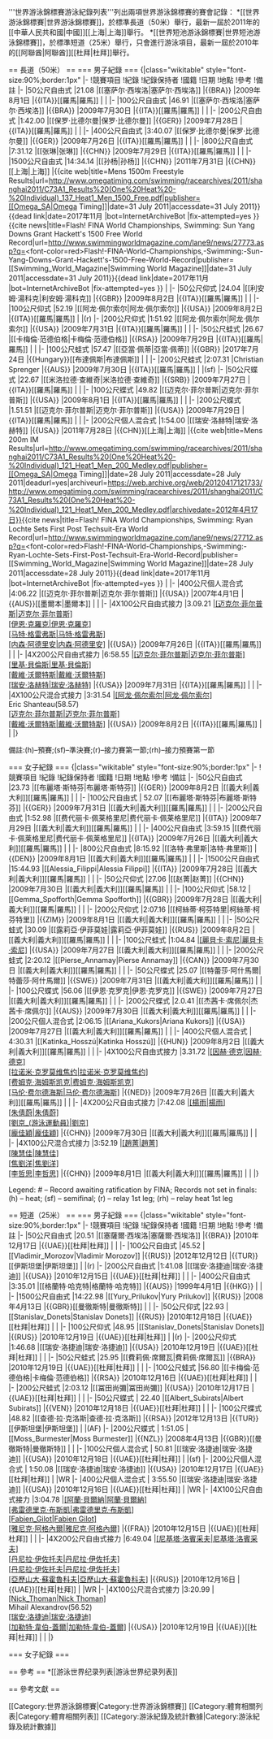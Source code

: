'''世界游泳錦標賽游泳紀錄列表'''列出兩項世界游泳錦標賽的賽會記錄：
*[[世界游泳錦標賽|世界游泳錦標賽]]，於標準長道（50米）舉行，最新一屆於2011年的[[中華人民共和國|中國]][[上海|上海]]舉行。
*[[世界短池游泳錦標賽|世界短池游泳錦標賽]]，於標準短道（25米）舉行，只會進行游泳項目，最新一屆於2010年的[[阿聯酋|阿聯酋]][[杜拜|杜拜]]舉行。

== 長道（50米） ==
=== 男子紀錄 ===
{|class="wikitable" style="font-size:90%;border:1px"
|-
!競賽項目
!紀錄
!紀錄保持者
!國籍
!日期
!地點
!參考
!備註
|-
|50公尺自由式
|21.08
|[[塞萨尔·西埃洛|塞萨尔·西埃洛]]
|{{BRA}}
|2009年8月1日
|{{ITA}}[[羅馬|羅馬]]
|
|
|-
|100公尺自由式
|46.91
|[[塞萨尔·西埃洛|塞萨尔·西埃洛]]
|{{BRA}}
|2009年7月30日
|{{ITA}}[[羅馬|羅馬]]
|
|
|-
|200公尺自由式
|1:42.00
|[[保罗·比德尔曼|保罗·比德尔曼]]
|{{GER}}
|2009年7月28日
|{{ITA}}[[羅馬|羅馬]]
|
|
|-
|400公尺自由式
|3:40.07
|[[保罗·比德尔曼|保罗·比德尔曼]]
|{{GER}}
|2009年7月26日
|{{ITA}}[[羅馬|羅馬]]
|
|
|-
|800公尺自由式
|7:31.12
|[[张琳|张琳]]
|{{CHN}}
|2009年7月29日
|{{ITA}}[[羅馬|羅馬]]
|
|
|-
|1500公尺自由式
|14:34.14
|[[孙杨|孙杨]]
|{{CHN}}
|2011年7月31日
|{{CHN}}[[上海|上海]]
|<ref>{{cite web|title=Mens 1500m Freestyle Results|url=http://www.omegatiming.com/swimming/racearchives/2011/shanghai2011/C73A1_Results%20(One%20Heat%20-%20Individual)_137_Heat1_Men_1500_Free.pdf|publisher=[[Omega_SA|Omega Timing]]|date=31 July 2011|accessdate=31 July 2011}}{{dead link|date=2017年11月 |bot=InternetArchiveBot |fix-attempted=yes }}</ref><ref>{{cite news|title=Flash! FINA World Championships, Swimming: Sun Yang Downs Grant Hackett's 1500 Free World Record|url=http://www.swimmingworldmagazine.com/lane9/news/27773.asp?q=<font-color=red>Flash!</font>-FINA-World-Championships,-Swimming:-Sun-Yang-Downs-Grant-Hackett's-1500-Free-World-Record|publisher=[[Swimming_World_Magazine|Swimming World Magazine]]|date=31 July 2011|accessdate=31 July 2011}}{{dead link|date=2017年11月 |bot=InternetArchiveBot |fix-attempted=yes }}</ref>
|
|-
|50公尺仰式
|24.04
|[[利安姆·湯科克|利安姆·湯科克]]
|{{GBR}}
|2009年8月2日
|{{ITA}}[[羅馬|羅馬]]
|
|
|-
|100公尺仰式
|52.19
|[[阿龙·佩尔索尔|阿龙·佩尔索尔]]
|{{USA}}
|2009年8月2日
|{{ITA}}[[羅馬|羅馬]]
|
|(r)
|-
|200公尺仰式
|1:51.92
|[[阿龙·佩尔索尔|阿龙·佩尔索尔]]
|{{USA}}
|2009年7月31日
|{{ITA}}[[羅馬|羅馬]]
|
|
|-
|50公尺蛙式
|26.67
|[[卡梅倫·范德伯格|卡梅倫·范德伯格]]
|{{RSA}}
|2009年7月29日
|{{ITA}}[[羅馬|羅馬]]
|
|
|-
|100公尺蛙式
|57.47
|[[亞當·佩蒂|亞當·佩蒂]]
|{{GBR}}
|2017年7月24日
|{{Hungary}}[[布達佩斯|布達佩斯]]
|
|
|-
|200公尺蛙式
|2:07.31
|Christian Sprenger
|{{AUS}}
|2009年7月30日
|{{ITA}}[[羅馬|羅馬]]
|
|(sf)
|-
|50公尺蝶式
|22.67
|[[米洛拉德·查維奇|米洛拉德·查維奇]]
|{{SRB}}
|2009年7月27日
|{{ITA}}[[羅馬|羅馬]]
|
|
|-
|100公尺蝶式
|49.82
|[[迈克尔·菲尔普斯|迈克尔·菲尔普斯]]
|{{USA}}
|2009年8月1日
|{{ITA}}[[羅馬|羅馬]]
|
|
|-
|200公尺蝶式
|1.51.51
|[[迈克尔·菲尔普斯|迈克尔·菲尔普斯]]
|{{USA}}
|2009年7月29日
|{{ITA}}[[羅馬|羅馬]]
|
|
|-
|200公尺個人混合式
|1:54.00
|[[瑞安·洛赫特|瑞安·洛赫特]]
|{{USA}}
|2011年7月28日
|{{CHN}}[[上海|上海]]
|<ref>{{cite web|title=Mens 200m IM Results|url=http://www.omegatiming.com/swimming/racearchives/2011/shanghai2011/C73A1_Results%20(One%20Heat%20-%20Individual)_121_Heat1_Men_200_Medley.pdf|publisher=[[Omega_SA|Omega Timing]]|date=28 July 2011|accessdate=28 July 2011|deadurl=yes|archiveurl=https://web.archive.org/web/20120417121733/http://www.omegatiming.com/swimming/racearchives/2011/shanghai2011/C73A1_Results%20(One%20Heat%20-%20Individual)_121_Heat1_Men_200_Medley.pdf|archivedate=2012年4月17日}}</ref><ref>{{cite news|title=Flash! FINA World Championships, Swimming: Ryan Lochte Sets First Post Techsuit-Era World Record|url=http://www.swimmingworldmagazine.com/lane9/news/27712.asp?q=<font-color=red>Flash!</font>-FINA-World-Championships,-Swimming:-Ryan-Lochte-Sets-First-Post-Techsuit-Era-World-Record|publisher=[[Swimming_World_Magazine|Swimming World Magazine]]|date=28 July 2011|accessdate=28 July 2011}}{{dead link|date=2017年11月 |bot=InternetArchiveBot |fix-attempted=yes }}</ref>
|
|-
|400公尺個人混合式
|4:06.22
|[[迈克尔·菲尔普斯|迈克尔·菲尔普斯]]
|{{USA}}
|2007年4月1日
|{{AUS}}[[墨爾本|墨爾本]]
|
|
|-
|4X100公尺自由式接力
|3.09.21
|[[迈克尔·菲尔普斯|迈克尔·菲尔普斯]](47.78)<br />[[伊恩·克羅克|伊恩·克羅克]](47.03)<br />[[马特·格雷弗斯|马特·格雷弗斯]](47.61)<br />[[内森·阿德里安|内森·阿德里安]](46.79)
|{{USA}}
|2009年7月26日
|{{ITA}}[[羅馬|羅馬]]
|
|
|-
|4X200公尺自由式接力
|6:58.55
|[[迈克尔·菲尔普斯|迈克尔·菲尔普斯]](1:44.49)<br />[[里基·貝倫斯|里基·貝倫斯]](1:44.13)<br />[[戴維·沃爾特斯|戴維·沃爾特斯]](1:45.47)<br />[[瑞安·洛赫特|瑞安·洛赫特]](1:44.46)
|{{USA}}
|2009年7月31日
|{{ITA}}[[羅馬|羅馬]]
|
|
|-
|4X100公尺混合式接力
|3:31.54
|[[阿龙·佩尔索尔|阿龙·佩尔索尔]](52.19)<br />Eric Shanteau(58.57)<br />[[迈克尔·菲尔普斯|迈克尔·菲尔普斯]](49.72)<br />[[戴維·沃爾特斯|戴維·沃爾特斯]](46.80)
|{{USA}}
|2009年8月2日
|{{ITA}}[[羅馬|羅馬]]
|
|
|}

備註:(h)–預賽;(sf)–準決賽;(r)–接力賽第一節;(rh)–接力預賽第一節

=== 女子紀錄 ===
{|class="wikitable" style="font-size:90%;border:1px"
|-
!競賽項目
!紀錄
!紀錄保持者
!國籍
!日期
!地點
!參考
!備註
|-
|50公尺自由式
|23.73 
|[[布麗塔·斯特芬|布麗塔·斯特芬]]
|{{GER}}
|2009年8月2日
|[[義大利|義大利]][[羅馬|羅馬]]
|
|
|-
|100公尺自由式
| 52.07 
|[[布麗塔·斯特芬|布麗塔·斯特芬]]
|{{GER}}
|2009年7月31日
|[[義大利|義大利]][[羅馬|羅馬]]
|
|
|-
|200公尺自由式
|1:52.98
|[[费代丽卡·佩莱格里尼|费代丽卡·佩莱格里尼]]
|{{ITA}}
|2009年7月29日
|[[義大利|義大利]][[羅馬|羅馬]]
|
|
|-
|400公尺自由式
|3:59.15
|[[费代丽卡·佩莱格里尼|费代丽卡·佩莱格里尼]]
|{{ITA}}
|2009年7月26日
|[[義大利|義大利]][[羅馬|羅馬]]
|
|
|-
|800公尺自由式
|8:15.92
|[[洛特·弗里斯|洛特·弗里斯]]
|{{DEN}}
|2009年8月1日
|[[義大利|義大利]][[羅馬|羅馬]]
|
|
|-
|1500公尺自由式
|15:44.93
|[[Alessia_Filippi|Alessia Filippi]]
|{{ITA}}
|2009年7月28日
|[[義大利|義大利]][[羅馬|羅馬]]
|
|
|-
|50公尺仰式
|27.06
|[[赵菁|赵菁]]
|{{CHN}}
|2009年7月30日
|[[義大利|義大利]][[羅馬|羅馬]]
|
|
|-
|100公尺仰式
|58.12
|[[Gemma_Spofforth|Gemma Spofforth]]
|{{GBR}}
|2009年7月28日
|[[義大利|義大利]][[羅馬|羅馬]]
|
|
|-
|200公尺仰式
|2:07.16
|[[柯絲蒂·柯芬特里|柯絲蒂·柯芬特里]]
|{{ZIM}}
|2009年8月1日
|[[義大利|義大利]][[羅馬|羅馬]]
|
|
|-
|50公尺蛙式
|30.09 
|[[露莉亞·伊菲莫娃|露莉亞·伊菲莫娃]]
|{{RUS}}
|2009年8月2日
|[[義大利|義大利]][[羅馬|羅馬]]
|
|
|-
|100公尺蛙式
|1:04.84
|[[麗貝卡·索尼|麗貝卡·索尼]](sf)
|{{USA}}
|2009年7月27日
|[[義大利|義大利]][[羅馬|羅馬]]
|
|
|-
|200公尺蛙式
|2:20.12
|[[Pierse_Annamay|Pierse Annamay]]
|{{CAN}}
|2009年7月30日
|[[義大利|義大利]][[羅馬|羅馬]]
|
|
|-
|50公尺蝶式
|25.07 
|[[特蕾莎·阿什馬爾|特蕾莎·阿什馬爾]]
|{{SWE}}
|2009年7月31日
|[[義大利|義大利]][[羅馬|羅馬]]
|
|
|-
|100公尺蝶式
|56.06
|[[伊恩·克罗克|伊恩·克罗克]]
|{{SWE}}
|2009年7月27日
|[[義大利|義大利]][[羅馬|羅馬]]
|
|
|-
|200公尺蝶式
|2.0.41
|[[杰茜卡·席佩尔|杰茜卡·席佩尔]]
|{{AUS}}
|2009年7月30日
|[[義大利|義大利]][[羅馬|羅馬]]
|
|
|-
|200公尺個人混合式
|2:06.15
|[[Ariana_Kukors|Ariana Kukors]]
|{{USA}}
|2009年7月27日
|[[義大利|義大利]][[羅馬|羅馬]]
|
|
|-
|400公尺個人混合式
| 4:30.31 
|[[Katinka_Hosszú|Katinka Hosszú]]
|{{HUN}}
|2009年8月2日
|[[義大利|義大利]][[羅馬|羅馬]]
|
|
|-
|4X100公尺自由式接力
|3.31.72
|[[因赫·德克|因赫·德克]](53.61)<br />[[拉诺米·克罗莫维焦约|拉诺米·克罗莫维焦约]](52.30)<br />[[费姆克·海姆斯凯克|费姆克·海姆斯凯克]](53.03)<br />[[马伦·费尔德海斯|马伦·费尔德海斯]](52.78)
|{{NED}}
|2009年7月26日
|[[義大利|義大利]][[羅馬|羅馬]]
|
|
|-
|4X200公尺自由式接力
|7:42.08
|[[楊雨|楊雨]](1:55.47)<br />[[朱倩蔚|朱倩蔚]](1:55.79)<br />[[劉京_(游泳運動員)|劉京]](1:56.09)<br />[[龐佳穎|龐佳穎]](1:54.73)
|{{CHN}}
|2009年7月30日
|[[義大利|義大利]][[羅馬|羅馬]]
|
|
|-
|4X100公尺混合式接力
|3:52.19 
|[[趙菁|趙菁]](58.98)<br />[[陳慧佳|陳慧佳]](1:04.12)<br />[[焦劉洋|焦劉洋]](56.28)<br />[[李哲思|李哲思]](52.81)
|{{CHN}}
|2009年8月1日
|[[義大利|義大利]][[羅馬|羅馬]]
|
|
|}

Legend: # – Record awaiting ratification by FINA; Records not set in finals: (h) – heat; (sf) – semifinal; (r) – relay 1st leg; (rh) – relay heat 1st leg

== 短道（25米） ==
=== 男子紀錄 ===
{|class="wikitable" style="font-size:90%;border:1px"
|-
!競賽項目
!紀錄
!紀錄保持者
!國籍
!日期
!地點
!參考
!備註
|-
|50公尺自由式
|20.51 
|[[塞薩爾·西埃洛|塞薩爾·西埃洛]]
|{{BRA}}
|2010年12月17日
|{{UAE}}[[杜拜|杜拜]]
|
|
|-
|100公尺自由式
|45.52
|[[Vladimir_Morozov|Vladimir Morozov]]
|{{RUS}}
|2012年12月12日
|{{TUR}}[[伊斯坦堡|伊斯坦堡]]
|
|(r)
|-
|200公尺自由式
|1:41.08 
|[[瑞安·洛捷迪|瑞安·洛捷迪]]
|{{USA}}
|2010年12月15日
|{{UAE}}[[杜拜|杜拜]]
|
|
|-
|400公尺自由式
|3:35.01 
|[[格蘭特·哈克特|格蘭特·哈克特]]
|{{AUS}}
|1999年4月1日
|{{HKG}}
|
|
|-
|1500公尺自由式
|14:22.98 
|[[Yury_Prilukov|Yury Prilukov]]
|{{RUS}}
|2008年4月13日
|{{GBR}}[[曼徹斯特|曼徹斯特]]
|
|
|-
|50公尺仰式
|22.93 
|[[Stanislav_Donets|Stanislav Donets]]
|{{RUS}}
|2010年12月18日
|{{UAE}}[[杜拜|杜拜]]
|
|
|-
|100公尺仰式
|48.95
|[[Stanislav_Donets|Stanislav Donets]]
|{{RUS}}
|2010年12月19日
|{{UAE}}[[杜拜|杜拜]]
|
|(r)
|-
|200公尺仰式
|1:46.68 
|[[瑞安·洛捷迪|瑞安·洛捷迪]]
|{{USA}}
|2010年12月19日
|{{UAE}}[[杜拜|杜拜]]
|
|
|-
|50公尺蛙式
|25.95 
|[[費莉佩·席爾瓦|費莉佩·席爾瓦]]
|{{BRA}}
|2010年12月19日
|{{UAE}}[[杜拜|杜拜]]
|
|
|-
|100公尺蛙式
|56.80
|[[卡梅倫·范德伯格|卡梅倫·范德伯格]]
|{{RSA}}
|2010年12月16日
|{{UAE}}[[杜拜|杜拜]]
|
|
|-
|200公尺蛙式
|2:03.12 
|[[冨田尚彌|冨田尚彌]]
|{{USA}}
|2010年12月17日
|{{UAE}}[[杜拜|杜拜]]
|
|
|-
|50公尺蝶式
| 22.40
|[[Albert_Subirats|Albert Subirats]]
|{{VEN}}
|2010年12月18日
|{{UAE}}[[杜拜|杜拜]]
|
|
|-
|100公尺蝶式
|48.82
|[[查德·拉·克洛斯|查德·拉·克洛斯]]
|{{RSA}}
|2012年12月13日
|{{TUR}}[[伊斯坦堡|伊斯坦堡]]
|
|(AF)
|-
|200公尺蝶式
| 1:51.05
|[[Moss_Burmester|Moss Burmester]]
|{{NZL}}
|2008年4月13日
|{{GBR}}[[曼徹斯特|曼徹斯特]]
|
|
|-
|100公尺個人混合式
| 50.81 
|[[瑞安·洛捷迪|瑞安·洛捷迪]]
|{{USA}}
|2010年12月18日
|{{UAE}}[[杜拜|杜拜]]
|
|(sf)
|-
|200公尺個人混合式
| 1:50.08 
|[[瑞安·洛捷迪|瑞安·洛捷迪]]
|{{USA}}
|2010年12月17日
|{{UAE}}[[杜拜|杜拜]]
|
|WR
|-
|400公尺個人混合式
| 3:55.50
|[[瑞安·洛捷迪|瑞安·洛捷迪]]
|{{USA}}
|2010年12月16日
|{{UAE}}[[杜拜|杜拜]]
|
|WR
|-
|4X100公尺自由式接力
|3:04.78
|[[阿蘭·貝爾納|阿蘭·貝爾納]](46.78)<br />[[弗雷德里克·布斯凱|弗雷德里克·布斯凱]](45.92)<br />[[Fabien_Gilot|Fabien Gilot]](45.92)<br />[[雅尼克·阿格內爾|雅尼克·阿格內爾]](46.33)
|{{FRA}}
|2010年12月15日
|{{UAE}}[[杜拜|杜拜]]
|
|
|-
|4X200公尺自由式接力
|6:49.04
|[[尼基塔·洛賓采夫|尼基塔·洛賓采夫]](1:42.10)<br />[[丹尼拉·伊佐托夫|丹尼拉·伊佐托夫]](1:42.15)<br />[[丹尼拉·伊佐托夫|丹尼拉·伊佐托夫]](1:42.32)<br />[[亞歷山大·蘇霍魯科夫|亞歷山大·蘇霍魯科夫]](1:42.47)
|{{RUS}}
|2010年12月16日
|{{UAE}}[[杜拜|杜拜]]
|
|WR
|-
|4X100公尺混合式接力
|3:20.99
|[[Nick_Thoman|Nick Thoman]](49.88)<br />Mihail Alexandrov(56.52)<br />[[瑞安·洛捷迪|瑞安·洛捷迪]](49.17)<br />[[加勒特·韋伯-蓋爾|加勒特·韋伯-蓋爾]](45.42)
|{{USA}}
|2010年12月19日
|{{UAE}}[[杜拜|杜拜]]
|
|
|}

=== 女子紀錄 ===

== 參考 ==
*[[游泳世界纪录列表|游泳世界纪录列表]]

== 參考文獻 ==
<div class="references-small">
<references />
</div>

[[Category:世界游泳錦標賽|Category:世界游泳錦標賽]]
[[Category:體育相關列表|Category:體育相關列表]]
[[Category:游泳紀錄及統計數據|Category:游泳紀錄及統計數據]]